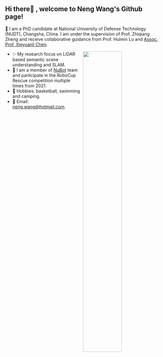 ## Hi there👋 , welcome to Neng Wang's Github page!
🔭 I am a PhD candidate at  National University of Defense Technology (NUDT), Changsha, China. I am under the supervision of Prof. Zhiqiang Zheng and receive collaborative guidance from Prof. Huimin Lu and [Assoc. Prof. Xieyuanli Chen](http://xieyuanli-chen.com/).

<picture>
    <img align="right" width="50%" src="https://github-readme-stats.vercel.app/api?username=neng-wang&show_icons=true&theme=flag-india&bg_color=00000000">
</picture>


- ✨ My research focus on LiDAR based semantic scene understanding and SLAM.
- :robot: I am a member of [NuBot](https://www.trustie.net/organizations/23) team and participate in the RoboCup Rescue competition multiple times from 2021.
-  :running: Hobbies: basketball, swimming and camping.
- :email: Email: neng.wang@hotmail.com.





<!--
**neng-wang/neng-wang** is a ✨ _special_ ✨ repository because its `README.md` (this file) appears on your GitHub profile.

Here are some ideas to get you started:

- 🔭 I’m currently working on ...
- 🌱 I’m currently learning ...
- 👯 I’m looking to collaborate on ...
- 🤔 I’m looking for help with ...
- 💬 Ask me about ...
- 📫 How to reach me: ...
- 😄 Pronouns: ...
- ⚡ Fun fact: ...
-->
